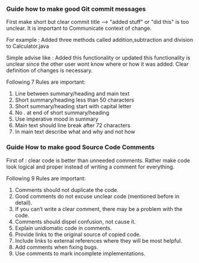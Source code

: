 ### Guide how to make good Git commit messages

First make short but clear commit title --> "added stuff" or "did this" is too unclear.
It is important to Communicate context of change.

For example : Added three methods called addition,subtraction and division to Calculator.java

Simple advise like : Added this functionality or updated this functionality is unclear since the other user wont know where or how it was added.
Clear definition of changes is necessary.

Following 7 Rules are important:

1. Line between summary/heading and main text
2. Short summary/heading less than 50 characters
3. Short summary/heading start with capital letter
4. No . at end of short summary/heading
5. Use imperative mood in summary
6. Main text should line break after 72 characters
7. In main text describe what and why and not how

### Guide How to make good  Source Code Comments

First of : clear code is better than unneeded comments.
Rather make code look logical and proper instead of writing a comment for everything.

Following 9 Rules are important:

1. Comments should not duplicate the code.
2. Good comments do not excuse unclear code (mentioned before in detail).
3. If you can’t write a clear comment, there may be a
   problem with the code.
4. Comments should dispel confusion, not cause it.
5. Explain unidiomatic code in comments.
6. Provide links to the original source of copied code.
7. Include links to external references where they will
   be most helpful.
8. Add comments when fixing bugs.
9. Use comments to mark incomplete implementations.





